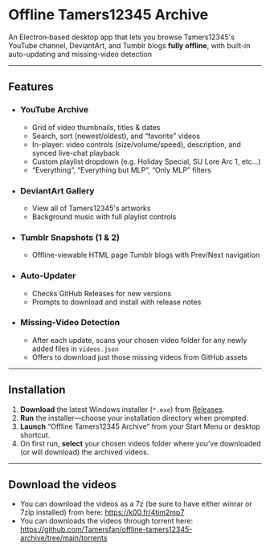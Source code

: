 # Offline Tamers12345 Archive

An Electron‐based desktop app that lets you browse Tamers12345's YouTube channel, DeviantArt, and Tumblr blogs **fully offline**, with built-in auto-updating and missing-video detection

---

## Features

- ### YouTube Archive  
  - Grid of video thumbnails, titles & dates  
  - Search, sort (newest/oldest), and “favorite” videos  
  - In-player: video controls (size/volume/speed), description, and synced live-chat playback
  - Custom playlist dropdown (e.g. Holiday Special, SU Lore Arc 1, etc…) 
  - “Everything”, “Everything but MLP”, “Only MLP” filters   
- ### DeviantArt Gallery  
  - View all of Tamers12345's artworks  
  - Background music with full playlist controls  
- ### Tumblr Snapshots (1 & 2)  
  - Offline-viewable HTML page Tumblr blogs with Prev/Next navigation  
- ### Auto-Updater  
  - Checks GitHub Releases for new versions  
  - Prompts to download and install with release notes
- ### Missing-Video Detection  
  - After each update, scans your chosen video folder for any newly added files in `videos.json`  
  - Offers to download just those missing videos from GitHub assets  

---

## Installation

1. **Download** the latest Windows installer (`*.exe`) from [Releases](https://github.com/Tamersfan/offline-tamers12345-archive/releases).  
2. **Run** the installer—choose your installation directory when prompted.  
3. **Launch** “Offline Tamers12345 Archive” from your Start Menu or desktop shortcut.  
4. On first run, **select** your chosen videos folder where you’ve downloaded (or will download) the archived videos.

---

## Download the videos
  - You can download the videos as a 7z (be sure to have either winrar or 7zip installed) from here: https://k00.fr/4tim2mp7  
  - You can downloads the videos through torrent here: https://github.com/Tamersfan/offline-tamers12345-archive/tree/main/torrents
